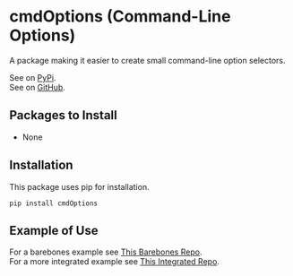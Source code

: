 # cmdOptions (Command-Line Options)
A package making it easier to create small command-line option selectors.

See on [PyPi](https://pypi.org/project/cmdOptions/).
<br>See on [GitHub](https://github.com/EricWoll/Command-Line-Options).

## Packages to Install
- None

## Installation
This package uses pip for installation.
```
pip install cmdOptions
```

## Example of Use
For a barebones example see [This Barebones Repo](https://github.com/EricWoll/cmdOptions-Example).
<br>For a more integrated example see [This Integrated Repo](https://github.com/EricWoll/shoppingCart_cmdOptions).